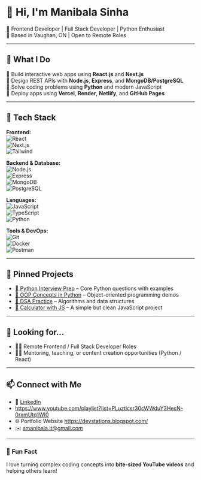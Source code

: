 # 👋 Hi, I'm Manibala Sinha

🎯 Frontend Developer | Full Stack Developer | Python Enthusiast  
📍 Based in Vaughan, ON | Open to Remote Roles

---

## 💼 What I Do

🔹 Build interactive web apps using **React.js** and **Next.js**  
🔹 Design REST APIs with **Node.js**, **Express**, and **MongoDB/PostgreSQL**  
🔹 Solve coding problems using **Python** and modern JavaScript  
🔹 Deploy apps using **Vercel**, **Render**, **Netlify**, and **GitHub Pages**

---

## 🚀 Tech Stack

**Frontend:**  
![React](https://img.shields.io/badge/-React-61DAFB?logo=react&logoColor=000)  
![Next.js](https://img.shields.io/badge/-Next.js-000?logo=next.js)  
![Tailwind](https://img.shields.io/badge/-Tailwind_CSS-38B2AC?logo=tailwind-css&logoColor=fff)

**Backend & Database:**  
![Node.js](https://img.shields.io/badge/-Node.js-339933?logo=node.js&logoColor=fff)  
![Express](https://img.shields.io/badge/-Express-000?logo=express&logoColor=fff)  
![MongoDB](https://img.shields.io/badge/-MongoDB-47A248?logo=mongodb)  
![PostgreSQL](https://img.shields.io/badge/-PostgreSQL-4169E1?logo=postgresql&logoColor=fff)

**Languages:**  
![JavaScript](https://img.shields.io/badge/-JavaScript-F7DF1E?logo=javascript&logoColor=000)  
![TypeScript](https://img.shields.io/badge/-TypeScript-3178C6?logo=typescript&logoColor=fff)  
![Python](https://img.shields.io/badge/-Python-3776AB?logo=python&logoColor=fff)

**Tools & DevOps:**  
![Git](https://img.shields.io/badge/-Git-F05032?logo=git&logoColor=fff)  
![Docker](https://img.shields.io/badge/-Docker-2496ED?logo=docker&logoColor=fff)  
![Postman](https://img.shields.io/badge/-Postman-FF6C37?logo=postman&logoColor=fff)

---

## 📌 Pinned Projects

- [📘 Python Interview Prep](https://github.com/ManibalaSinha/Python-Interview) – Core Python questions with examples
- [📌 OOP Concepts in Python](https://github.com/ManibalaSinha/OOP-Concepts) – Object-oriented programming demos
- [🧠 DSA Practice](https://github.com/ManibalaSinha/Python-DSA) – Algorithms and data structures
- [🧮 Calculator with JS](https://github.com/ManibalaSinha/Calculator_JS) – A simple but clean JavaScript project

---

## 🎯 Looking for...

- 🧑‍💻 Remote Frontend / Full Stack Developer Roles
- 🧑‍🏫 Mentoring, teaching, or content creation opportunities (Python / React)

---

## 📫 Connect with Me

- 💼 [LinkedIn](https://www.linkedin.com/in/manibala-sinha)
- https://www.youtube.com/playlist?list=PLuzticsr30cWWduY3HesN-0rxmUtq1WI0
- 🌐 Portfolio Website https://devstations.blogspot.com/
- ✉️ smanibala.it@gmail.com

---

### 🧠 Fun Fact

I love turning complex coding concepts into **bite-sized YouTube videos** and helping others learn!

